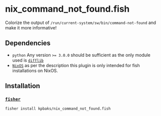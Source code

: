 # nix_command_not_found.fish
Colorize the output of `/run/current-system/sw/bin/command-not-found` and make it more informative!


## Dependencies

- `python` Any version `>= 3.0.0` should be sufficient as the only module used is [`difflib`](https://docs.python.org/3/library/difflib.html#difflib.get_close_matches)
- [`NixOS`](https://nixos.org/) as per the description this plugin is only intended for fish installations on NixOS.


## Installation

### [`fisher`](https://github.com/jorgebucaran/fisher)

```fish
fisher install kpbaks/nix_command_not_found.fish
```


